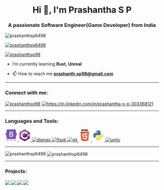 <h1 align="center">Hi 👋, I'm Prashantha S P</h1>
<h3 align="center">A passionate Software Engineer(Game Developer) from India</h3>

<p align="left"> <img src="https://komarev.com/ghpvc/?username=prashanthsp6498&label=Profile%20views&color=0e75b6&style=flat" alt="prashanthsp6498" /> </p>

<p align="left"> <a href="https://github.com/ryo-ma/github-profile-trophy"><img src="https://github-profile-trophy.vercel.app/?username=prashanthsp6498" alt="prashanthsp6498" /></a> </p>

<p align="left"> <a href="https://twitter.com/prashanthsp98" target="blank"><img src="https://img.shields.io/twitter/follow/prashanthsp98?logo=twitter&style=for-the-badge" alt="prashanthsp98" /></a> </p>

- I’m currently learning **Rust, Unreal**

- 📫 How to reach me **prashanth.sp98@gmail.com**

<hr/>
<h3 align="left">Connect with me:</h3>
<p align="left">
<a href="https://twitter.com/prashanthsp98" target="blank"><img align="center" src="https://raw.githubusercontent.com/rahuldkjain/github-profile-readme-generator/master/src/images/icons/Social/twitter.svg" alt="prashanthsp98" height="30" width="40" /></a>
<a href="https://linkedin.com/in/https://in.linkedin.com/in/prashantha-s-p-303368121" target="blank"><img align="center" src="https://raw.githubusercontent.com/rahuldkjain/github-profile-readme-generator/master/src/images/icons/Social/linked-in-alt.svg" alt="https://in.linkedin.com/in/prashantha-s-p-303368121" height="30" width="40" /></a>
</p>

<hr/>
<h3 align="left">Languages and Tools:</h3>
<p align="left"> <a href="https://getbootstrap.com" target="_blank" rel="noreferrer"> <img src="https://raw.githubusercontent.com/devicons/devicon/master/icons/bootstrap/bootstrap-plain-wordmark.svg" alt="bootstrap" width="40" height="40"/> </a> <a href="https://www.w3schools.com/cs/" target="_blank" rel="noreferrer"> <img src="https://raw.githubusercontent.com/devicons/devicon/master/icons/csharp/csharp-original.svg" alt="csharp" width="40" height="40"/> </a> <a href="https://www.djangoproject.com/" target="_blank" rel="noreferrer"> <img src="https://cdn.worldvectorlogo.com/logos/django.svg" alt="django" width="40" height="40"/> </a> <a href="https://flask.palletsprojects.com/" target="_blank" rel="noreferrer"> <img src="https://www.vectorlogo.zone/logos/pocoo_flask/pocoo_flask-icon.svg" alt="flask" width="40" height="40"/> </a> <a href="https://git-scm.com/" target="_blank" rel="noreferrer"> <img src="https://www.vectorlogo.zone/logos/git-scm/git-scm-icon.svg" alt="git" width="40" height="40"/> </a> <a href="https://www.w3.org/html/" target="_blank" rel="noreferrer"> <img src="https://raw.githubusercontent.com/devicons/devicon/master/icons/html5/html5-original-wordmark.svg" alt="html5" width="40" height="40"/> </a> <a href="https://www.python.org" target="_blank" rel="noreferrer"> <img src="https://raw.githubusercontent.com/devicons/devicon/master/icons/python/python-original.svg" alt="python" width="40" height="40"/> </a> <a href="https://unity.com/" target="_blank" rel="noreferrer"> <img src="https://www.vectorlogo.zone/logos/unity3d/unity3d-icon.svg" alt="unity" width="40" height="40"/> </a> </p>

<hr/>
<p><img align="left" src="https://github-readme-stats.vercel.app/api/top-langs?username=prashanthsp6498&show_icons=true&locale=en&layout=compact" alt="prashanthsp6498" /></p>

<p>&nbsp;<img align="center" src="https://github-readme-stats.vercel.app/api?username=prashanthsp6498&show_icons=true&locale=en" alt="prashanthsp6498" /></p>

<hr/>
<h3 align="left">Projects:</h3>
<a href="https://github.com/prashanthsp6498/twitter_sentiment_analysis">
  <img align="center" src="https://github-readme-stats.vercel.app/api/pin/?username=prashanthsp6498&repo=twitter_sentiment_analysis&title_color=ffffff&text_color=c9cacc&icon_color=2bbc8a&bg_color=1d1f21" />
</a>

<a href="https://github.com/prashanthsp6498/wordmodeling">
  <img align="center" src="https://github-readme-stats.vercel.app/api/pin/?username=prashanthsp6498&repo=wordmodeling&title_color=ffffff&text_color=c9cacc&icon_color=2bbc8a&bg_color=1d1f21" />
</a>

<a href="https://github.com/prashanthsp6498/JigswaPuzzle_XR_Hololens">
  <img align="center" src="https://github-readme-stats.vercel.app/api/pin/?username=prashanthsp6498&repo=JigswaPuzzle_XR_Hololens&title_color=ffffff&text_color=c9cacc&icon_color=2bbc8a&bg_color=1d1f21" />
</a>

<a href="https://github.com/prashanthsp6498/Hex-Loop">
  <img align="center" src="https://github-readme-stats.vercel.app/api/pin/?username=prashanthsp6498&repo=Hex-Loop&title_color=ffffff&text_color=c9cacc&icon_color=2bbc8a&bg_color=1d1f21" />
</a>
